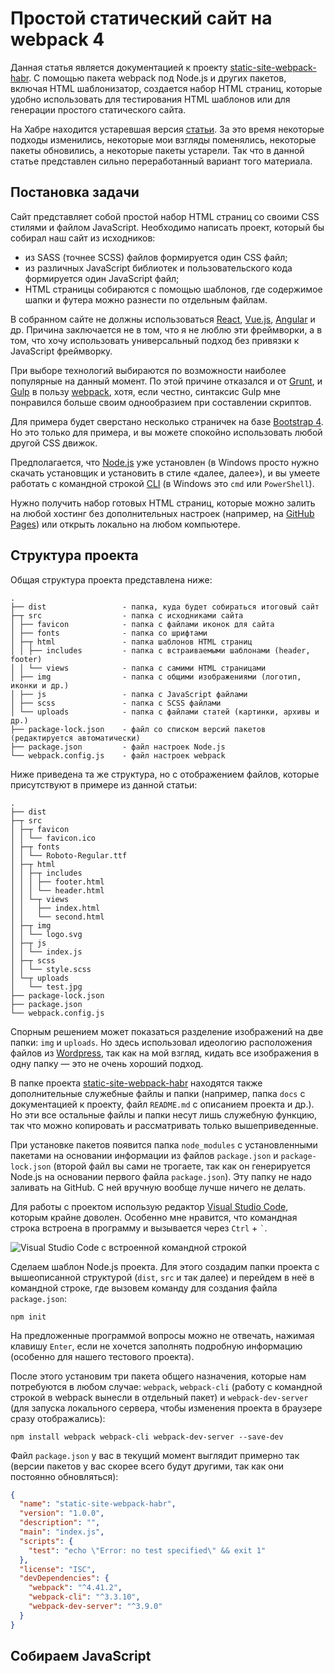 # Простой статический сайт на webpack 4

Данная статья является документацией к проекту [static-site-webpack-habr](https://github.com/Harrix/static-site-webpack-habr). С помощью пакета webpack под Node.js и других пакетов, включая HTML шаблонизатор, создается набор HTML страниц, которые удобно использовать для тестирования HTML шаблонов или для генерации простого статического сайта.

На Хабре находится устаревшая версия [статьи](https://habr.com/ru/post/350886/). За это время некоторые подходы изменились, некоторые мои взгляды поменялись, некоторые пакеты обновились, а некоторые пакеты устарели. Так что в данной статье представлен сильно переработанный вариант того материала.

## Постановка задачи

Сайт представляет собой простой набор HTML страниц со своими CSS стилями и файлом JavaScript. Необходимо написать проект, который бы собирал наш сайт из исходников:

- из SASS (точнее SCSS) файлов формируется один CSS файл;
- из различных JavaScript библиотек и пользовательского кода формируется один JavaScript файл;
- HTML страницы собираются с помощью шаблонов, где содержимое шапки и футера можно разнести по отдельным файлам.

В собранном сайте не должны использоваться [React](https://reactjs.org/), [Vue.js](https://vuejs.org/), [Angular](https://angularjs.org/) и др. Причина заключается не в том, что я не люблю эти фреймворки, а в том, что хочу использовать универсальный подход без привязки к JavaScript фреймворку.

При выборе технологий выбираются по возможности наиболее популярные на данный момент. По этой причине отказался и от [Grunt](https://gruntjs.com/), и [Gulp](https://gulpjs.com/) в пользу [webpack](https://webpack.js.org/), хотя, если честно, синтаксис Gulp мне понравился больше своим однообразием при составлении скриптов.

Для примера будет сверстано несколько страничек на базе [Bootstrap 4](https://getbootstrap.com/). Но это только для примера, и вы можете спокойно использовать любой другой CSS движок.

Предполагается, что [Node.js](https://nodejs.org/) уже установлен (в Windows просто нужно скачать установщик и установить в стиле «далее, далее»), и вы умеете работать с командной строкой [CLI](https://ru.wikipedia.org/wiki/Интерфейс_командной_строки) (в Windows это `cmd` или `PowerShell`).

Нужно получить набор готовых HTML страниц, которые можно залить на любой хостинг без дополнительных настроек (например, на [GitHub Pages](https://pages.github.com/)) или открыть локально на любом компьютере.

## Структура проекта

Общая структура проекта представлена ниже:

```text
.
├── dist                 - папка, куда будет собираться итоговый сайт
├─┬ src                  - папка с исходниками сайта
│ ├── favicon            - папка с файлами иконок для сайта
│ ├── fonts              - папка со шрифтами
│ ├─┬ html               - папка шаблонов HTML страниц
│ │ ├── includes         - папка с встраиваемыми шаблонами (header, footer)
│ │ └── views            - папка с самими HTML страницами
│ ├── img                - папка с общими изображениями (логотип, иконки и др.)
│ ├── js                 - папка с JavaScript файлами
│ ├── scss               - папка с SСSS файлами
│ └── uploads            - папка с файлами статей (картинки, архивы и др.)
├── package-lock.json    - файл со списком версий пакетов (редактируется автоматически)
├── package.json         - файл настроек Node.js
└── webpack.config.js    - файл настроек webpack
```

Ниже приведена та же структура, но с отображением файлов, которые присутствуют в примере из данной статьи:

```text
.
├── dist
├─┬ src
│ ├─┬ favicon
│ │ └── favicon.ico
│ ├─┬ fonts
│ │ └── Roboto-Regular.ttf
│ ├─┬ html
│ │ ├─┬ includes
│ │ │ ├── footer.html
│ │ │ └── header.html
│ │ └─┬ views
│ │   ├── index.html
│ │   └── second.html
│ ├─┬ img
│ │ └── logo.svg
│ ├─┬ js
│ │ └── index.js
│ ├─┬ scss
│ │ └── style.scss
│ └─┬ uploads
│   └── test.jpg
├── package-lock.json
├── package.json
└── webpack.config.js
```

Спорным решением может показаться разделение изображений на две папки: `img` и `uploads`. Но здесь использовал идеологию расположения файлов из [Wordpress](https://ru.wordpress.org/), так как на мой взгляд, кидать все изображения в одну папку — это не очень хороший подход.

В папке проекта [static-site-webpack-habr](https://github.com/Harrix/static-site-webpack-habr) находятся также дополнительные служебные файлы и папки (например, папка `docs` с документацией к проекту, файл `README.md` с описанием проекта и др.). Но эти все остальные файлы и папки несут лишь служебную функцию, так что можно копировать и рассматривать только вышеприведенные.

При установке пакетов появится папка `node_modules` с установленными пакетами на основании информации из файлов `package.json` и `package-lock.json` (второй файл вы сами не трогаете, так как он генерируется Node.js на основании первого файла `package.json`). Эту папку не надо заливать на GitHub. С ней вручную вообще лучше ничего не делать.

Для работы с проектом использую редактор [Visual Studio Code](https://code.visualstudio.com/), которым крайне доволен. Особенно мне нравится, что командная строка встроена в программу и вызывается через `Ctrl` + `` ` ``.

![Visual Studio Code с встроенной командной строкой](img/visual_studio_code.png)

Сделаем шаблон Node.js проекта. Для этого создадим папки проекта с вышеописанной структурой (`dist`, `src` и так далее) и перейдем в неё в командной строке, где вызовем команду для создания файла `package.json`:

```console
npm init
```

На предложенные программой вопросы можно не отвечать, нажимая  клавишу `Enter`, если не хочется заполнять подробную информацию (особенно для нашего тестового проекта).

После этого установим три пакета общего назначения, которые нам потребуются в любом случае: `webpack`, `webpack-cli` (работу с командной строкой в webpack вынесли в отдельный пакет) и `webpack-dev-server` (для запуска локального сервера, чтобы изменения проекта в браузере сразу отображались):

```console
npm install webpack webpack-cli webpack-dev-server --save-dev
```

Файл `package.json` у вас в текущий момент выглядит примерно так (версии пакетов у вас скорее всего будут другими, так как они постоянно обновляться):

```json
{
  "name": "static-site-webpack-habr",
  "version": "1.0.0",
  "description": "",
  "main": "index.js",
  "scripts": {
    "test": "echo \"Error: no test specified\" && exit 1"
  },
  "license": "ISC",
  "devDependencies": {
    "webpack": "^4.41.2",
    "webpack-cli": "^3.3.10",
    "webpack-dev-server": "^3.9.0"
  }
}
```

## Собираем JavaScript
